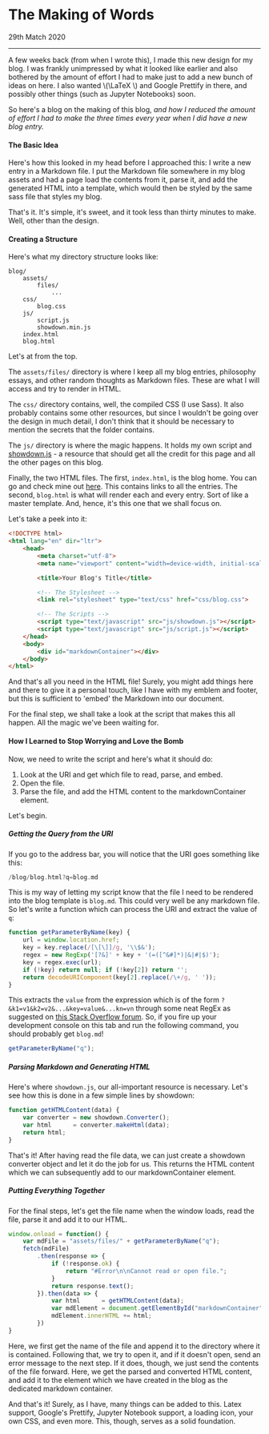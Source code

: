 # The Making of Words

<div class="date">29th Match 2020</div>

***

A few weeks back (from when I wrote this), I made this new design for my blog. I was
frankly unimpressed by what it looked like earlier and also bothered by the amount of
effort I had to make just to add a new bunch of ideas on here. I also wanted \\(\LaTeX \\)
and Google Prettify in there, and possibly other things (such as Jupyter Notebooks) soon.

So here's a blog on the making of this blog, *and how I reduced the amount of effort I had
to make the three times every year when I did have a new blog entry.*

#### The Basic Idea

Here's how this looked in my head before I approached this: I write a new entry in a
Markdown file. I put the Markdown file somewhere in my blog assets and had a page load
the contents from it, parse it, and add the generated HTML into a template, which would
then be styled by the same sass file that styles my blog.

That's it. It's simple, it's sweet, and it took less than thirty minutes to make. Well,
other than the design.

#### Creating a Structure

Here's what my directory structure looks like:

~~~
blog/
    assets/
        files/
            ...
    css/
        blog.css
    js/
        script.js
        showdown.min.js
    index.html
    blog.html
~~~

Let's at from the top.

The `assets/files/` directory is where I keep all my blog entries, philosophy essays, and
other random thoughts as Markdown files. These are what I will access and try to render in
HTML.

The `css/` directory contains, well, the compiled CSS (I use Sass). It
also probably contains some other resources, but since I wouldn't be going over the
design in much detail, I don't think that it should be necessary to mention the secrets
that the folder contains.

The `js/` directory is where the magic happens. It holds my own script and
[showdown.js](https://github.com/showdownjs/showdown) - a resource that should get all the
credit for this page and all the other pages on this blog.

Finally, the two HTML files. The first, `index.html`, is the blog home. You can go and
check mine out [here](/blog/). This contains links to all the entries. The second,
`blog.html` is what will render each and every entry. Sort of like a master template. And,
hence, it's this one that we shall focus on.

Let's take a peek into it:

~~~html
<!DOCTYPE html>
<html lang="en" dir="ltr">
    <head>
        <meta charset="utf-8">
        <meta name="viewport" content="width=device-width, initial-scale=1">

        <title>Your Blog's Title</title>

        <!-- The Stylesheet -->
        <link rel="stylesheet" type="text/css" href="css/blog.css">

        <!-- The Scripts -->
        <script type="text/javascript" src="js/showdown.js"></script>
        <script type="text/javascript" src="js/script.js"></script>
    </head>
    <body>
        <div id="markdownContainer"></div>
    </body>
</html>
~~~

And that's all you need in the HTML file! Surely, you might add things here and there to
give it a personal touch, like I have with my emblem and footer, but this is sufficient
to 'embed' the Markdown into our document.

For the final step, we shall take a look at the script that makes this all happen. All the
magic we've been waiting for.

#### How I Learned to Stop Worrying and Love the Bomb

Now, we need to write the script and here's what it should do:

1. Look at the URI and get which file to read, parse, and embed.
2. Open the file.
3. Parse the file, and add the HTML content to the markdownContainer element.

Let's begin.

##### Getting the Query from the URI

If you go to the address bar, you will notice that the URI goes something like this:

~~~cpp
/blog/blog.html?q=blog.md
~~~

This is my way of letting my script know that the file I need to be rendered into the
blog template is `blog.md`. This could very well be any markdown file. So let's write a
function which can process the URI and extract the value of `q`:

~~~js
function getParameterByName(key) {
    url = window.location.href;
    key = key.replace(/[\[\]]/g, '\\$&');
    regex = new RegExp('[?&]' + key + '(=([^&#]*)|&|#|$)');
    key = regex.exec(url);
    if (!key) return null; if (!key[2]) return '';
    return decodeURIComponent(key[2].replace(/\+/g, ' '));
}
~~~

This extracts the `value` from the expression which is of the form
`?&k1=v1&k2=v2&...&key=value&...kn=vn` through some neat RegEx as suggested on
[this Stack Overflow forum](https://stackoverflow.com/a/901144). So, if you fire up your
development console on this tab and run the following command, you should probably get
`blog.md`!

~~~js
getParameterByName("q");
~~~

##### Parsing Markdown and Generating HTML

Here's where `showdown.js`, our all-important resource is necessary. Let's see how this is
done in a few simple lines by showdown:

~~~js
function getHTMLContent(data) {
    var converter = new showdown.Converter();
    var html      = converter.makeHtml(data);
    return html;
}
~~~

That's it! After having read the file data, we can just create a showdown converter object
and let it do the job for us. This returns the HTML content which we can subsequently add
to our markdownContainer element.

##### Putting Everything Together

For the final steps, let's get the file name when the window loads, read the file, parse
it and add it to our HTML.

~~~js
window.onload = function() {
    var mdFile = "assets/files/" + getParameterByName("q");
    fetch(mdFile)
        .then(response => {
            if (!response.ok) {
                return "#Error\n\nCannot read or open file.";
            }
            return response.text();
        }).then(data => {
            var html      = getHTMLContent(data);
            var mdElement = document.getElementById("markdownContainer");
            mdElement.innerHTML += html;
        })
}

~~~

Here, we first get the name of the file and append it to the directory where it is
contained. Following that, we try to open it, and if it doesn't open, send an error
message to the next step. If it does, though, we just send the contents of the file
forward. Here, we get the parsed and converted HTML content, and add it to the element
which we have created in the blog as the dedicated markdown container.

And that's it! Surely, as I have, many things can be added to this. Latex support,
Google's Prettify, Jupyter Notebook support, a loading icon, your own CSS, and even more.
This, though, serves as a solid foundation.
